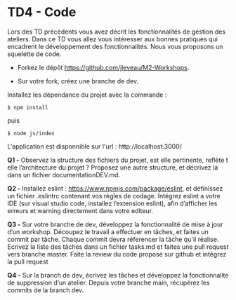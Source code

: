# TD4 - Code

Lors des TD précédents vous avez décrit les fonctionnalités de gestion des ateliers. Dans ce TD vous allez vous intéresser aux bonnes pratiques qui encadrent le développement des fonctionnalités. Nous vous proposons un squelette de code. 

* Forkez le dépôt https://github.com/jleveau/M2-Workshops.

* Sur votre fork, créez une branche de dev.

Installez les dépendance du projet avec la commande :

`$ npm install`

puis 

`$ node js/index`

L'application est disponnible sur l'url : http://localhost:3000/

**Q1 -** Observez la structure des fichiers du projet, est elle pertinente, reflète t elle l’architecture du projet ? Proposez une autre structure, et décrivez la dans un fichier documentationDEV.md.

**Q2 -** Installez eslint : https://www.npmjs.com/package/eslint, et définissez un fichier .eslintrc contenant vos règles de codage. Intégrez eslint a votre IDE (sur visual studio code, installez l’extension eslint), afin d’afficher les erreurs et warning directement dans votre editeur.

**Q3 -** Sur votre branche de dev, développez la fonctionnalité de mise à jour d’un workshop. Découpez le travail a effectuer en tâches, et faites un commit par tâche. Chaque commit devra réferencer la tâche qu'il réalise. Ecrivez la liste des tâches dans un fichier tasks.md et faites une pull request vers branche master. Faite la review du code proposé sur github et intégrez la pull request

**Q4 -** Sur la branch de dev, écrivez les tâches et développez la fonctionnalité de suppression d’un atelier. Depuis votre branche main, récupérez les commits de la branch dev.


